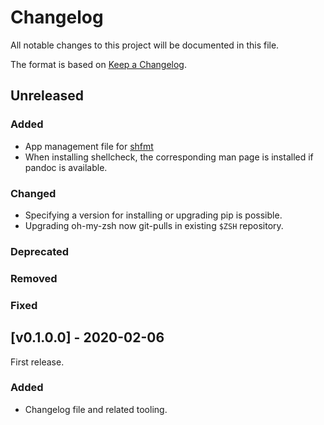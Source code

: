 # Changelog
All notable changes to this project will be documented in this file.

The format is based on [Keep a Changelog](https://keepachangelog.com/en/1.0.0/).

## Unreleased
### Added
- App management file for [shfmt](https://github.com/mvdan/sh)
- When installing shellcheck, the corresponding man page is installed if pandoc is available.
### Changed
- Specifying a version for installing or upgrading pip is possible.
- Upgrading oh-my-zsh now git-pulls in existing `$ZSH` repository.
### Deprecated
### Removed
### Fixed

## [v0.1.0.0] - 2020-02-06
First release.
### Added
- Changelog file and related tooling.
